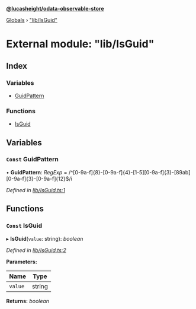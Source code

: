 **[@lucasheight/odata-observable-store](../README.md)**

[Globals](../globals.md) › ["lib/IsGuid"](_lib_isguid_.md)

# External module: "lib/IsGuid"

## Index

### Variables

* [GuidPattern](_lib_isguid_.md#const-guidpattern)

### Functions

* [IsGuid](_lib_isguid_.md#const-isguid)

## Variables

### `Const` GuidPattern

• **GuidPattern**: *RegExp* =  /^[0-9a-f]{8}-[0-9a-f]{4}-[1-5][0-9a-f]{3}-[89ab][0-9a-f]{3}-[0-9a-f]{12}$/i

*Defined in [lib/IsGuid.ts:1](https://github.com/lucasheight/odata-observable-store/blob/277f1bbe/projects/odata-observable-store/src/lib/IsGuid.ts#L1)*

## Functions

### `Const` IsGuid

▸ **IsGuid**(`value`: string): *boolean*

*Defined in [lib/IsGuid.ts:2](https://github.com/lucasheight/odata-observable-store/blob/277f1bbe/projects/odata-observable-store/src/lib/IsGuid.ts#L2)*

**Parameters:**

Name | Type |
------ | ------ |
`value` | string |

**Returns:** *boolean*